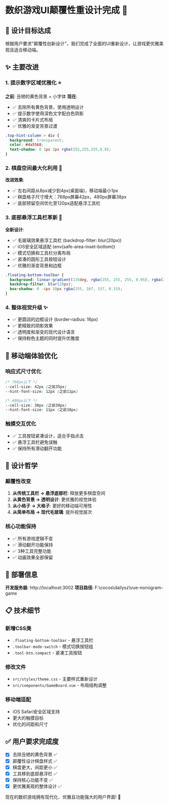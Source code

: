 # 数织游戏UI颠覆性重设计完成 🎨

## 🎯 设计目标达成

根据用户要求"颠覆性创新设计"，我们完成了全面的UI重新设计，让游戏更优雅美观且适合移动端。

## ✨ 主要改进

### 1. 提示数字区域优雅化 ⭐
**之前**: 丑陋的黄色背景 + 小字体
**现在**: 
- ✅ 去除所有黄色背景，使用透明设计
- ✅ 提示数字使用深色文字配白色阴影
- ✅ 清爽的卡片式布局
- ✅ 优雅的渐变背景过渡

```css
.top-hint-column > div {
  background: transparent;
  color: #4a5568;
  text-shadow: 0 1px 2px rgba(255,255,255,0.8);
}
```

### 2. 棋盘空间最大化利用 📱
**改进效果**:
- ✅ 左右间距从8px减少到4px(桌面端)，移动端最小1px
- ✅ 棋盘格子尺寸增大：768px屏幕42px，480px屏幕38px
- ✅ 底部预留空间优化至120px适配悬浮工具栏

### 3. 底部悬浮工具栏革新 🚀
**全新设计**:
- ✅ 毛玻璃效果悬浮工具栏 (backdrop-filter: blur(20px))
- ✅ iOS安全区域适配 (env(safe-area-inset-bottom))
- ✅ 模式切换和工具栏分离布局
- ✅ 紧凑的圆形工具按钮设计
- ✅ 优雅的渐变背景和边框

```css
.floating-bottom-toolbar {
  background: linear-gradient(135deg, rgba(255, 255, 255, 0.95), rgba(255, 245, 248, 0.95));
  backdrop-filter: blur(20px);
  box-shadow: 0 -4px 20px rgba(255, 107, 157, 0.15);
}
```

### 4. 整体视觉升级 ✨
- ✅ 更圆润的边框设计 (border-radius: 16px)
- ✅ 更精致的阴影效果
- ✅ 透明度和渐变的现代设计语言
- ✅ 保持粉色主题的同时提升优雅度

## 📱 移动端体验优化

### 响应式尺寸优化
```css
/* 768px以下 */
--cell-size: 42px (之前35px)
--hint-font-size: 12px (之前11px)

/* 480px以下 */  
--cell-size: 38px (之前30px)
--hint-font-size: 11px (之前10px)
```

### 触摸交互优化
- ✅ 工具按钮紧凑设计，适合手指点击
- ✅ 悬浮工具栏避免误触
- ✅ 保持所有滑动翻开功能

## 🎨 设计哲学

### 颠覆性改变
1. **从传统工具栏 → 悬浮底部栏**: 释放更多棋盘空间
2. **从黄色背景 → 透明设计**: 更优雅的视觉体验  
3. **从小格子 → 大格子**: 更好的移动端可用性
4. **从简单布局 → 现代毛玻璃**: 提升视觉层次

### 核心功能保持
- ✅ 所有游戏逻辑不变
- ✅ 滑动翻开功能保持
- ✅ 3种工具完整功能
- ✅ 动画效果全部保留

## 🚀 部署信息

**开发服务器**: http://localhost:3002
**项目路径**: F:\cocos\dailysz\vue-nonogram-game

## 📋 技术细节

### 新增CSS类
- `.floating-bottom-toolbar` - 悬浮工具栏
- `.toolbar-mode-switch` - 模式切换按钮组
- `.tool-btn.compact` - 紧凑工具按钮

### 修改文件
- `src/styles/theme.css` - 主要样式重新设计
- `src/components/GameBoard.vue` - 布局结构调整

### 移动端适配
- iOS Safari安全区域支持
- 更大的触摸目标
- 优化的间距和尺寸

## ✅ 用户要求完成度

- [x] 去除丑陋的黄色背景 ✅
- [x] 颠覆性设计棋盘样式 ✅  
- [x] 棋盘更大，间距更小 ✅
- [x] 工具移到底部悬浮栏 ✅
- [x] 保持核心功能不变 ✅
- [x] 更优雅美观的整体设计 ✅

现在的数织游戏拥有现代化、优雅且功能强大的用户界面! 🎉